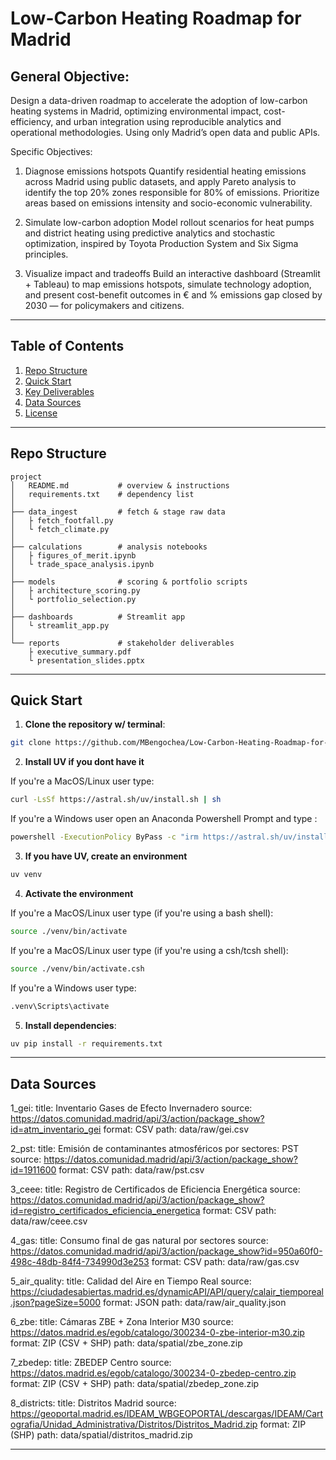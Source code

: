# Low-Carbon Heating Roadmap for Madrid

General Objective:
---
Design a data-driven roadmap to accelerate the adoption of low-carbon heating systems in Madrid, optimizing environmental impact, cost-efficiency, and urban integration using reproducible analytics and operational methodologies. Using only Madrid’s open data and public APIs.

Specific Objectives:
1. Diagnose emissions hotspots Quantify residential heating emissions across Madrid using public datasets, and apply Pareto analysis to identify the top 20% zones responsible for 80% of emissions. Prioritize areas based on emissions intensity and socio-economic vulnerability.

2. Simulate low-carbon adoption Model rollout scenarios for heat pumps and district heating using predictive analytics and stochastic optimization, inspired by Toyota Production System and Six Sigma principles.

3. Visualize impact and tradeoffs Build an interactive dashboard (Streamlit + Tableau) to map emissions hotspots, simulate technology adoption, and present cost-benefit outcomes in € and % emissions gap closed by 2030 — for policymakers and citizens.

---

## Table of Contents

1. [Repo Structure](#repo-structure)  
2. [Quick Start](#quick-start)  
3. [Key Deliverables](#key-deliverables)  
4. [Data Sources](#data-sources)  
5. [License](#license)

---

## Repo Structure

```
project
│   README.md           # overview & instructions
│   requirements.txt    # dependency list
│
├── data_ingest         # fetch & stage raw data
│   ├ fetch_footfall.py
│   └ fetch_climate.py
│
├── calculations        # analysis notebooks
│   ├ figures_of_merit.ipynb
│   └ trade_space_analysis.ipynb
│
├── models              # scoring & portfolio scripts
│   ├ architecture_scoring.py
│   └ portfolio_selection.py
│
├── dashboards          # Streamlit app
│   └ streamlit_app.py
│
└── reports             # stakeholder deliverables
    ├ executive_summary.pdf
    └ presentation_slides.pptx
```
---
## Quick Start

1. **Clone the repository w/ terminal**:

```bash
git clone https://github.com/MBengochea/Low-Carbon-Heating-Roadmap-for-Madrid.git
```

2. **Install UV if you dont have it**

If you're a MacOS/Linux user type:

```bash
curl -LsSf https://astral.sh/uv/install.sh | sh
```

If you're a Windows user open an Anaconda Powershell Prompt and type :

```bash
powershell -ExecutionPolicy ByPass -c "irm https://astral.sh/uv/install.ps1 | iex"
```

3. **If you have UV, create an environment**

```bash
uv venv 
```

4. **Activate the environment**

If you're a MacOS/Linux user type (if you're using a bash shell):

```bash
source ./venv/bin/activate
```

If you're a MacOS/Linux user type (if you're using a csh/tcsh shell):

```bash
source ./venv/bin/activate.csh
```

If you're a Windows user type:

```bash
.venv\Scripts\activate
```

5. **Install dependencies**:

```bash
uv pip install -r requirements.txt
```
---
## **Data Sources**
  1_gei:
    title: Inventario Gases de Efecto Invernadero
    source: https://datos.comunidad.madrid/api/3/action/package_show?id=atm_inventario_gei
    format: CSV
    path: data/raw/gei.csv

  2_pst:
    title: Emisión de contaminantes atmosféricos por sectores: PST
    source: https://datos.comunidad.madrid/api/3/action/package_show?id=1911600
    format: CSV
    path: data/raw/pst.csv

  3_ceee:
    title: Registro de Certificados de Eficiencia Energética
    source: https://datos.comunidad.madrid/api/3/action/package_show?id=registro_certificados_eficiencia_energetica
    format: CSV
    path: data/raw/ceee.csv

  4_gas:
    title: Consumo final de gas natural por sectores
    source: https://datos.comunidad.madrid/api/3/action/package_show?id=950a60f0-498c-48db-84f4-734990d3e253
    format: CSV
    path: data/raw/gas.csv

  5_air_quality:
    title: Calidad del Aire en Tiempo Real
    source: https://ciudadesabiertas.madrid.es/dynamicAPI/API/query/calair_tiemporeal.json?pageSize=5000
    format: JSON
    path: data/raw/air_quality.json

  6_zbe:
    title: Cámaras ZBE + Zona Interior M30
    source: https://datos.madrid.es/egob/catalogo/300234-0-zbe-interior-m30.zip
    format: ZIP (CSV + SHP)
    path: data/spatial/zbe_zone.zip

  7_zbedep:
    title: ZBEDEP Centro
    source: https://datos.madrid.es/egob/catalogo/300234-0-zbedep-centro.zip
    format: ZIP (CSV + SHP)
    path: data/spatial/zbedep_zone.zip

  8_districts:
    title: Distritos Madrid
    source: https://geoportal.madrid.es/IDEAM_WBGEOPORTAL/descargas/IDEAM/Cartografia/Unidad_Administrativa/Distritos/Distritos_Madrid.zip
    format: ZIP (SHP)
    path: data/spatial/distritos_madrid.zip

---

